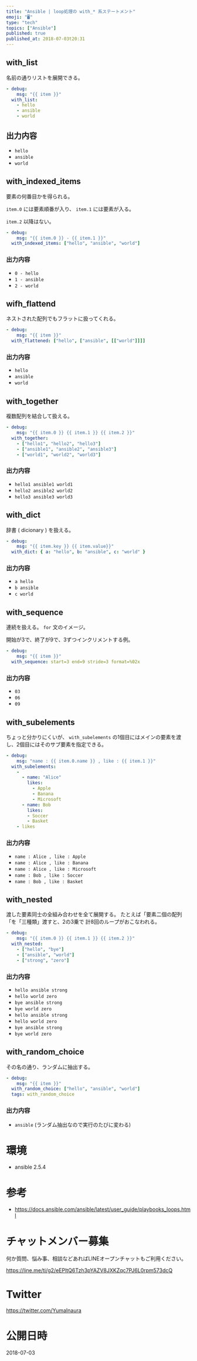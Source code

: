 ```yaml
---
title: "Ansible | loop処理の with_* 系ステートメント"
emoji: "🖥"
type: "tech"
topics: ["Ansible"]
published: true
published_at: 2018-07-03t20:31
---
```


## with_list

名前の通りリストを展開できる。

```yaml
- debug:
    msg: "{{ item }}"
  with_list:
    - hello
    - ansible
    - world
```

## 出力内容

- `hello`
- `ansible`
- `world`


## with_indexed_items

要素の何番目かを得られる。

`item.0` には要素順番が入り、
`item.1` には要素が入る。

`item.2` 以降はない。


```yaml
- debug:
    msg: "{{ item.0 }} - {{ item.1 }}"
  with_indexed_items: ["hello", "ansible", "world"]
```

### 出力内容

- `0 - hello`
- `1 - ansible`
- `2 - world`

##  wifh_flattend

ネストされた配列でもフラットに扱ってくれる。

```yaml
- debug:
    msg: "{{ item }}"
  with_flattened: ["hello", ["ansible", [["world"]]]]
```

### 出力内容

- `hello`
- `ansible`
- `world`

## with_together

複数配列を結合して扱える。

```yaml
- debug:
    msg: "{{ item.0 }} {{ item.1 }} {{ item.2 }}"
  with_together:
    - ["hello1", "hello2", "hello3"]
    - ["ansible1", "ansible2", "ansible3"]
    - ["world1", "world2", "world3"]
```

### 出力内容

- `hello1 ansible1 world1`
- `hello2 ansible2 world2`
- `hello3 ansible3 world3`

## with_dict

辞書 ( dicionary ) を扱える。

```yaml
- debug:
    msg: "{{ item.key }} {{ item.value}}"
  with_dict: { a: "hello", b: "ansible", c: "world" }
```

### 出力内容

- `a hello`
- `b ansible`
- `c world`

## with_sequence

連続を扱える。 `for` 文のイメージ。

開始が3で、終了が9で、3ずつインクリメントする例。

```yaml
- debug:
    msg: "{{ item }}"
  with_sequence: start=3 end=9 stride=3 format=%02x
```

### 出力内容

- `03`
- `06`
- `09`

## with_subelements

ちょっと分かりにくいが、 `with_subelements` の1個目にはメインの要素を渡し、2個目にはそのサブ要素を指定できる。

```yaml
- debug:
    msg: "name : {{ item.0.name }} , like : {{ item.1 }}"
  with_subelements: 
    - 
      - name: "Alice"
        likes:
          - Apple
          - Banana
          - Microsoft
      - name: Bob
        likes:
        - Soccer
        - Basket
    - likes
```

### 出力内容

- `name : Alice , like : Apple`
- `name : Alice , like : Banana`
- `name : Alice , like : Microsoft`
- `name : Bob , like : Soccer`
- `name : Bob , like : Basket`


## with_nested

渡した要素同士の全組み合わせを全て展開する。
たとえば「要素二個の配列「を「三種類」渡すと、2の3乗で 計8回のループがおこなわれる。

```yaml
- debug:
    msg: "{{ item.0 }} {{ item.1 }} {{ item.2 }}"
  with_nested:
    - ["hello", "bye"]
    - ["ansible", "world"]
    - ["strong", "zero"]
```

### 出力内容

- `hello ansible strong`
- `hello world zero`
- `bye ansible strong`
- `bye world zero`
- `hello ansible strong `
- `hello world zero`
- `bye ansible strong`
- `bye world zero`

## with_random_choice

その名の通り、ランダムに抽出する。

```yaml
- debug:
    msg: "{{ item }}"
  with_random_choice: ["hello", "ansible", "world"]
  tags: with_random_choice
```

### 出力内容

- `ansible` (ランダム抽出なので実行のたびに変わる)

# 環境

- ansible 2.5.4 

# 参考

- https://docs.ansible.com/ansible/latest/user_guide/playbooks_loops.html








<!-- Update From Qiita API -->

# チャットメンバー募集


何か質問、悩み事、相談などあればLINEオープンチャットもご利用ください。

https://line.me/ti/g2/eEPltQ6Tzh3pYAZV8JXKZqc7PJ6L0rpm573dcQ





# Twitter


https://twitter.com/YumaInaura


<!-- Update From Qiita API -->



# 公開日時

2018-07-03
